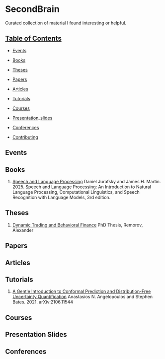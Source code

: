 # SecondBrain

Curated collection of material I found interesting or helpful.

## [Table of Contents]()

* [Events](#events)

* [Books](#books)

* [Theses](#theses)

* [Papers](#papers)

* [Articles](#articles)

* [Tutorials](#tutorials)

* [Courses](#courses)

* [Presentation_slides](#presentation-slides)

* [Conferences](#conferences)

* [Contributing](#contributing)


## Events


## Books
1. [Speech and Language Processing](https://web.stanford.edu/~jurafsky/slp3/ed3book_Jan25.pdf) Daniel Jurafsky and James H. Martin. 2025. Speech and Language Processing: An Introduction to Natural Language Processing, Computational Linguistics, and Speech Recognition with Language Models, 3rd edition.

## Theses
1. [Dynamic Trading and Behavioral Finance](https://dspace.mit.edu/bitstream/handle/1721.1/107017/970814882-MIT.pdf?sequence=1&isAllowed=y) PhD Thesis, Remorov, Alexander

## Papers

## Articles

## Tutorials
1. [A Gentle Introduction to Conformal Prediction and Distribution-Free Uncertainty Quantification](https://arxiv.org/pdf/2107.07511) Anastasios N. Angelopoulos and Stephen Bates. 2021. arXiv:2106.11544

## Courses

## Presentation Slides

## Conferences
